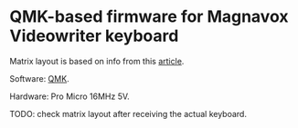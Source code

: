 # QMK-based firmware for Magnavox Videowriter keyboard
Matrix layout is based on info from this [article](https://deskthority.net/workshop-f7/magnavox-videowriter-keyboard-cleanup-and-conversion-t19687.html).

Software: [QMK](https://github.com/qmk/qmk_firmware/).

Hardware: Pro Micro 16MHz 5V.

TODO: check matrix layout after receiving the actual keyboard.
